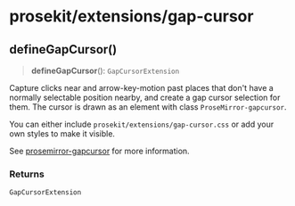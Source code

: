 # prosekit/extensions/gap-cursor

<a id="defineGapCursor" name="defineGapCursor"></a>

## defineGapCursor()

> **defineGapCursor**(): `GapCursorExtension`

Capture clicks near and arrow-key-motion past places that don't have a
normally selectable position nearby, and create a gap cursor selection for
them. The cursor is drawn as an element with class `ProseMirror-gapcursor`.

You can either include `prosekit/extensions/gap-cursor.css` or add your own
styles to make it visible.

See
[prosemirror-gapcursor](https://github.com/ProseMirror/prosemirror-gapcursor)
for more information.

### Returns

`GapCursorExtension`
